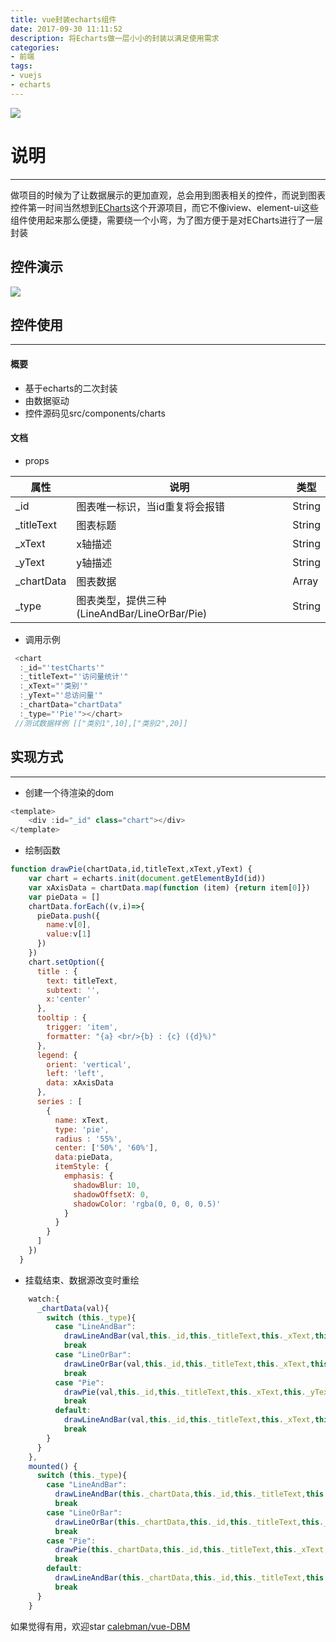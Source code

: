 ```yaml
---
title: vue封装echarts组件
date: 2017-09-30 11:11:52
description: 将Echarts做一层小小的封装以满足使用需求
categories: 
- 前端
tags: 
- vuejs
- echarts
---
```


![](http://pnb4x7vrc.bkt.clouddn.com/2017-09-30-home-pic.png)

<!--more-->

# 说明
---
做项目的时候为了让数据展示的更加直观，总会用到图表相关的控件，而说到图表控件第一时间当然想到[ECharts](http://echarts.baidu.com/examples.html)这个开源项目，而它不像iview、element-ui这些组件使用起来那么便捷，需要绕一个小弯，为了图方便于是对ECharts进行了一层封装

## 控件演示
![](http://pnb4x7vrc.bkt.clouddn.com/2017-09-30-effect.gif)

## 控件使用
---
#### 概要
* 基于echarts的二次封装
* 由数据驱动
* 控件源码见src/components/charts

#### 文档
* props

| 属性       | 说明                                         | 类型   |
| ---------- | -------------------------------------------- | ------ |
| _id        | 图表唯一标识，当id重复将会报错               | String |
| _titleText | 图表标题                                     | String |
| _xText     | x轴描述                                      | String |
| _yText     | y轴描述                                      | String |
| _chartData | 图表数据                                     | Array  |
| _type      | 图表类型，提供三种(LineAndBar/LineOrBar/Pie) | String |

* 调用示例

```javascript
 <chart
  :_id="'testCharts'"
  :_titleText="'访问量统计'"
  :_xText="'类别'"
  :_yText="'总访问量'"
  :_chartData="chartData"
  :_type="'Pie'"></chart>
 //测试数据样例 [["类别1",10],["类别2",20]]
```
## 实现方式
---
* 创建一个待渲染的dom
```javascript
<template>
    <div :id="_id" class="chart"></div>
</template>
```
* 绘制函数
```javascript
function drawPie(chartData,id,titleText,xText,yText) {
    var chart = echarts.init(document.getElementById(id))
    var xAxisData = chartData.map(function (item) {return item[0]})
    var pieData = []
    chartData.forEach((v,i)=>{
      pieData.push({
        name:v[0],
        value:v[1]
      })
    })
    chart.setOption({
      title : {
        text: titleText,
        subtext: '',
        x:'center'
      },
      tooltip : {
        trigger: 'item',
        formatter: "{a} <br/>{b} : {c} ({d}%)"
      },
      legend: {
        orient: 'vertical',
        left: 'left',
        data: xAxisData
      },
      series : [
        {
          name: xText,
          type: 'pie',
          radius : '55%',
          center: ['50%', '60%'],
          data:pieData,
          itemStyle: {
            emphasis: {
              shadowBlur: 10,
              shadowOffsetX: 0,
              shadowColor: 'rgba(0, 0, 0, 0.5)'
            }
          }
        }
      ]
    })
  }
```
* 挂载结束、数据源改变时重绘
```javascript
    watch:{
      _chartData(val){
        switch (this._type){
          case "LineAndBar":
            drawLineAndBar(val,this._id,this._titleText,this._xText,this._yText);
            break
          case "LineOrBar":
            drawLineOrBar(val,this._id,this._titleText,this._xText,this._yText);
            break
          case "Pie":
            drawPie(val,this._id,this._titleText,this._xText,this._yText);
            break
          default:
            drawLineAndBar(val,this._id,this._titleText,this._xText,this._yText);
            break
        }
      }
    },
    mounted() {
      switch (this._type){
        case "LineAndBar":
          drawLineAndBar(this._chartData,this._id,this._titleText,this._xText,this._yText);
          break
        case "LineOrBar":
          drawLineOrBar(this._chartData,this._id,this._titleText,this._xText,this._yText);
          break
        case "Pie":
          drawPie(this._chartData,this._id,this._titleText,this._xText,this._yText);
          break
        default:
          drawLineAndBar(this._chartData,this._id,this._titleText,this._xText,this._yText);
          break
      }
    }
```

如果觉得有用，欢迎star [calebman/vue-DBM](https://github.com/calebman/vue-DBM)